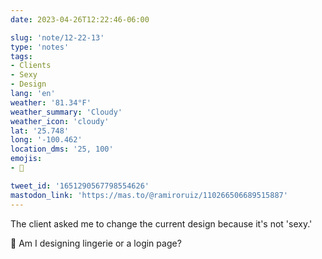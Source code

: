 ```yaml
---
date: 2023-04-26T12:22:46-06:00

slug: 'note/12-22-13'
type: 'notes'
tags:
- Clients
- Sexy
- Design
lang: 'en'
weather: '81.34°F'
weather_summary: 'Cloudy'
weather_icon: 'cloudy'
lat: '25.748'
long: '-100.462'
location_dms: '25, 100'
emojis:
- 👀

tweet_id: '1651290567798554626'
mastodon_link: 'https://mas.to/@ramiroruiz/110266506689515887'
---
```

The client asked me to change the current design because it's not 'sexy.' 

👀 Am I designing lingerie or a login page?